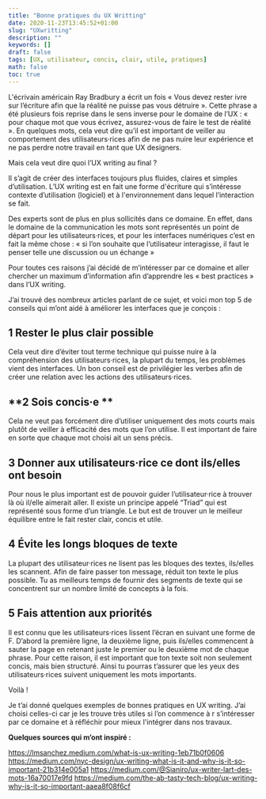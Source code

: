 ```yaml
---
title: "Bonne pratiques du UX Writting"
date: 2020-11-23T13:45:52+01:00
slug: "UXwritting"
description: ""
keywords: []
draft: false
tags: [UX, utilisateur, concis, clair, utile, pratiques]
math: false
toc: true
---
```


L'écrivain américain Ray Bradbury a écrit un fois « Vous devez rester ivre sur l’écriture afin que la réalité ne puisse pas vous détruire ». Cette phrase a été plusieurs fois reprise dans le sens inverse pour le domaine de l’UX : « pour chaque mot que vous écrivez, assurez-vous de faire le test de réalité ». En quelques mots, cela veut dire qu’il est important de veiller au comportement des utilisateurs·rices afin de ne pas nuire leur expérience et ne pas perdre notre travail en tant que UX designers. 

Mais cela veut dire quoi l’UX writing au final ? 

Il s’agit de créer des interfaces toujours plus fluides, claires et simples d’utilisation. L’UX writing est en fait une forme d'écriture qui s’intéresse contexte d’utilisation (logiciel) et à l'environnement dans lequel l’interaction se fait. 

Des experts sont de plus en plus sollicités dans ce domaine. En effet, dans le domaine de la communication les mots sont représentés un point de départ pour les utilisateurs·rices, et pour les interfaces numériques c’est en fait la même chose : « si l’on souhaite que l’utilisateur interagisse, il faut le penser telle une discussion ou un échange »

Pour toutes ces raisons j’ai décidé de m’intéresser par ce domaine et aller chercher un maximum d’information afin d’apprendre les « best practices » dans l’UX writing. 

J’ai trouvé des nombreux articles parlant de ce sujet, et voici mon top 5 de conseils qui m’ont aidé à améliorer les interfaces que je conçois : 

## **1 Rester le plus clair possible** 

Cela veut dire d’éviter tout terme technique qui puisse nuire à la compréhension des utilisateurs·rices, la plupart du temps, les problèmes vient des interfaces. Un bon conseil est de privilégier les verbes afin de créer une relation avec les actions des utilisateurs·rices. 

## **2 Sois concis·e ** 

Cela ne veut pas forcément dire d’utiliser uniquement des mots courts mais plutôt de veiller à efficacité des mots que l’on utilise. Il est important de faire en sorte que chaque mot choisi ait un sens précis. 


## **3 Donner aux utilisateurs·rice ce dont ils/elles ont besoin** 

Pour nous le plus important est de pouvoir guider l’utilisateur·rice à trouver là où il/elle aimerait aller. Il existe un principe appelé “Triad” qui est représenté sous forme d’un triangle. Le but est de trouver un le meilleur équilibre entre le fait rester clair, concis et utile. 

## **4 Évite les longs bloques de texte** 

La plupart des utilisateur·rices ne lisent pas les bloques des textes, ils/elles les scannent. Afin de faire passer ton message, réduit ton texte le plus possible. Tu as meilleurs temps de fournir des segments de texte qui se concentrent sur un nombre limité de concepts à la fois.

## **5 Fais attention aux priorités** 

Il est connu que les utilisateurs·rices lissent l’écran en suivant une forme de F. D’abord la première ligne, la deuxième ligne, puis ils/elles commencent à sauter la page en retenant juste le premier ou le deuxième mot de chaque phrase. Pour cette raison, il est important que ton texte soit non seulement concis, mais bien structuré. Ainsi tu pourras t’assurer que les yeux des utilisateurs·rices suivent uniquement les mots importants. 



Voilà !

Je t’ai donné quelques exemples de bonnes pratiques en UX writing. J’ai choisi celles-ci car je les trouve très utiles si l’on commence à r s’intéresser par ce domaine et à réfléchir pour mieux l'intégrer dans nos travaux.

**Quelques sources qui m’ont inspiré :**

https://lmsanchez.medium.com/what-is-ux-writing-1eb71b0f0606 
https://medium.com/nyc-design/ux-writing-what-is-it-and-why-is-it-so-important-21b314e005a1 
https://medium.com/@Sianiro/ux-writer-lart-des-mots-16a70017e9fd 
https://medium.com/the-ab-tasty-tech-blog/ux-writing-why-is-it-so-important-aaea8f08f6cf 


